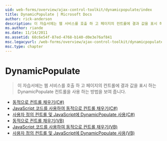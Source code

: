 ```yaml
---
uid: web-forms/overview/ajax-control-toolkit/dynamicpopulate/index
title: DynamicPopulate | Microsoft Docs
author: rick-anderson
description: 이 자습서에는 웹 서비스를 호출 하 고 페이지의 컨트롤에 결과 값을 표시 하는 DynamicPopulate 컨트롤을 사용 하는 방법을 보여 줍니다.
ms.author: riande
ms.date: 11/14/2011
ms.assetid: 68c6e54f-87ed-4768-b140-d0e3e76af841
msc.legacyurl: /web-forms/overview/ajax-control-toolkit/dynamicpopulate
msc.type: chapter
---
```

<a name="dynamicpopulate"></a>DynamicPopulate
====================
> 이 자습서에는 웹 서비스를 호출 하 고 페이지의 컨트롤에 결과 값을 표시 하는 DynamicPopulate 컨트롤을 사용 하는 방법을 보여 줍니다.


- [동적으로 컨트롤 채우기(C#)](dynamically-populating-a-control-cs.md)
- [JavaScript 코드를 사용하여 동적으로 컨트롤 채우기(C#)](dynamically-populating-a-control-using-javascript-code-cs.md)
- [사용자 정의 컨트롤 및 JavaScript에 DynamicPopulate 사용(C#)](using-dynamicpopulate-with-a-user-control-and-javascript-cs.md)
- [동적으로 컨트롤 채우기(VB)](dynamically-populating-a-control-vb.md)
- [JavaScript 코드를 사용하여 동적으로 컨트롤 채우기(VB)](dynamically-populating-a-control-using-javascript-code-vb.md)
- [사용자 정의 컨트롤 및 JavaScript에 DynamicPopulate 사용(VB)](using-dynamicpopulate-with-a-user-control-and-javascript-vb.md)

